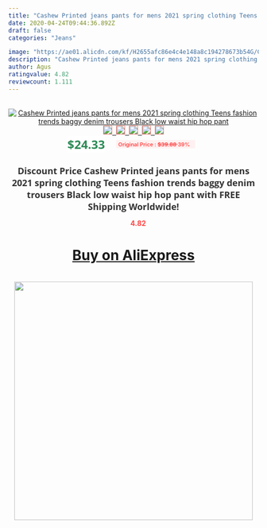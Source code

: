 ```yaml
---
title: "Cashew Printed jeans pants for mens 2021 spring clothing Teens fashion trends baggy denim trousers Black low waist hip hop pant"
date: 2020-04-24T09:44:36.892Z
draft: false
categories: "Jeans"

image: "https://ae01.alicdn.com/kf/H2655afc86e4c4e148a8c194278673b54G/Cashew-Printed-jeans-pants-for-mens-2021-spring-clothing-Teens-fashion-trends-baggy-denim-trousers-Black.jpg"
description: "Cashew Printed jeans pants for mens 2021 spring clothing Teens fashion trends baggy denim trousers Black low waist hip hop pant"
author: Agus
ratingvalue: 4.82
reviewcount: 1.111
---
```

<br>
<div style="text-align: center;">
<a href="https://s.click.aliexpress.com/e/_AZTIGz" target="_blank" rel="nofollow noopener noreferrer"><img alt="Cashew Printed jeans pants for mens 2021 spring clothing Teens fashion trends baggy denim trousers Black low waist hip hop pant" class="magnifier-image" src="https://ae01.alicdn.com/kf/H2655afc86e4c4e148a8c194278673b54G/Cashew-Printed-jeans-pants-for-mens-2021-spring-clothing-Teens-fashion-trends-baggy-denim-trousers-Black.jpg_640x640.jpg">
<br>
<img style="border:1px solid salmon" src="https://ae01.alicdn.com/kf/H2655afc86e4c4e148a8c194278673b54G/Cashew-Printed-jeans-pants-for-mens-2021-spring-clothing-Teens-fashion-trends-baggy-denim-trousers-Black.jpg_120x120.jpg">&nbsp;&nbsp;<img style="border:1px solid salmon" src="https://ae01.alicdn.com/kf/H6e6055425cf742bf81b8981763e083d4d/Cashew-Printed-jeans-pants-for-mens-2021-spring-clothing-Teens-fashion-trends-baggy-denim-trousers-Black.jpg_120x120.jpg">&nbsp;&nbsp;<img style="border:1px solid salmon" src="https://ae01.alicdn.com/kf/H60a1834fb5244163a91c62d8bb13c01ai/Cashew-Printed-jeans-pants-for-mens-2021-spring-clothing-Teens-fashion-trends-baggy-denim-trousers-Black.jpg_120x120.jpg">&nbsp;&nbsp;<img style="border:1px solid salmon" src="https://ae01.alicdn.com/kf/H5ef2a6d1e8e04ff2841698edf2ce12e9R/Cashew-Printed-jeans-pants-for-mens-2021-spring-clothing-Teens-fashion-trends-baggy-denim-trousers-Black.jpg_120x120.jpg">&nbsp;&nbsp;<img style="border:1px solid salmon" src="https://ae01.alicdn.com/kf/H797a26aef53c4eb49aa166b3cb349b5aW/Cashew-Printed-jeans-pants-for-mens-2021-spring-clothing-Teens-fashion-trends-baggy-denim-trousers-Black.jpg_120x120.jpg"></a></div><br0>
<div style="text-align: center;"><span style="background-color: white; border: 0px; box-sizing: border-box; color: seagreen; display: inline-block; font-family: &quot;open sans&quot; , &quot;arial&quot; , &quot;helvetica&quot; , sans-serif , &quot;heiti&quot;; font-size: 24px; font-stretch: inherit; font-weight: 700; line-height: inherit; margin: 0px 10px 0px 0px; padding: 0px; vertical-align: middle;">$24.33 </span>
<span style="background: rgb(255 , 241 , 241); border-radius: 3px; border: 0px; box-sizing: border-box; color: #ff4747; display: inline-block; font-family: inherit; font-size: 12px; font-stretch: inherit; font-style: inherit; font-variant: inherit; font-weight: 600; line-height: inherit; margin: 0px; padding: 2px 5px; transform: scale(0.9); vertical-align: middle;">Original Price : <b style="text-decoration: line-through;">$39.88 </b> 39%&nbsp;&nbsp;</span></div>
<h1 style="color: #333333; display: inline-block; font-family: &quot;open sans&quot; , &quot;arial&quot; , &quot;helvetica&quot; , sans-serif , &quot;heiti&quot;; font-size: 18px; font-stretch: inherit; font-weight: 700; text-align: center;">Discount Price Cashew Printed jeans pants for mens 2021 spring clothing Teens fashion trends baggy denim trousers Black low waist hip hop pant with FREE Shipping Worldwide!</h1>
<div style="color: #ff4747; text-align: center;">
<img src="https://4.bp.blogspot.com/-M0ZcTcb-5uY/XleCXlxnR4I/AAAAAAAAAEc/OrjgMkXV1oMQFaCRZj5HQwOCBcu3w1FegCPcBGAYYCw/s1600/star.png" style="height: 15px;">&nbsp;<b>4.82</b></div>
<div class="button_cont" align="center"><a class="buynow_a" href="https://s.click.aliexpress.com/e/_AZTIGz" target="_blank" rel="nofollow noopener noreferrer"><H1>Buy on AliExpress</H1></a></div><br>
<div class="separator" style="clear: both; text-align: center;">
<img src="https://lh3.googleusercontent.com/-pTy5HemUv9M/XlePHvY0dAI/AAAAAAAAAE4/0nX5iRUoIWY8eMW9Dpxeirr157OZliDIgCLcBGAsYHQ/s1600/badge.gif" width="480">
</div>

